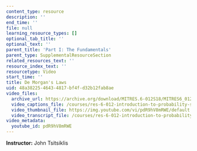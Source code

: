 ```yaml
---
content_type: resource
description: ''
end_time: ''
file: null
learning_resource_types: []
optional_tab_title: ''
optional_text: ''
parent_title: 'Part I: The Fundamentals'
parent_type: SupplementalResourceSection
related_resources_text: ''
resource_index_text: ''
resourcetype: Video
start_time: ''
title: De Morgan's Laws
uid: 48a38225-4643-4817-bf4f-d32b12fab8ae
video_files:
  archive_url: https://archive.org/download/MITRES.6-012S18/MITRES6_012S18_S01-02_300k.mp4
  video_captions_file: /courses/res-6-012-introduction-to-probability-spring-2018/cc41ad8b780f5e05b484d0c24f76c0af_pdR9hV8mRWE.vtt
  video_thumbnail_file: https://img.youtube.com/vi/pdR9hV8mRWE/default.jpg
  video_transcript_file: /courses/res-6-012-introduction-to-probability-spring-2018/9ad7b3ec3ed432e54a36285db9879109_pdR9hV8mRWE.pdf
video_metadata:
  youtube_id: pdR9hV8mRWE
---
```


**Instructor:** John Tsitsiklis